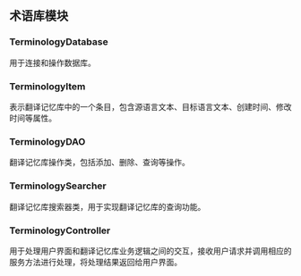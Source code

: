 ## 术语库模块

### TerminologyDatabase

用于连接和操作数据库。

### TerminologyItem

表示翻译记忆库中的一个条目，包含源语言文本、目标语言文本、创建时间、修改时间等属性。

### TerminologyDAO

翻译记忆库操作类，包括添加、删除、查询等操作。

### TerminologySearcher

翻译记忆库搜索器类，用于实现翻译记忆库的查询功能。

### TerminologyController

用于处理用户界面和翻译记忆库业务逻辑之间的交互，接收用户请求并调用相应的服务方法进行处理，将处理结果返回给用户界面。